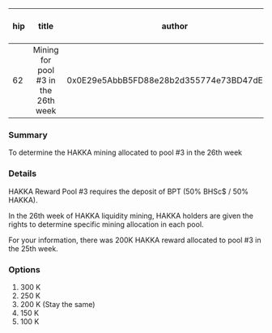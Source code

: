 | hip | title | author | created | duration | Snapshot Block Number |
|----------|:----------:|:----------:|:----------:|:----------:|:----------:|
| 62 | Mining for pool #3 in the 26th week | 0x0E29e5AbbB5FD88e28b2d355774e73BD47dE3bcd | 2021-02-23 13:00 | 1 | 11913368 |


### Summary
To determine the HAKKA mining allocated to pool #3 in the 26th week

### Details

HAKKA Reward Pool #3 requires the deposit of BPT (50% BHSc$ / 50% HAKKA).

In the 26th week of HAKKA liquidity mining, HAKKA holders are given the rights to determine specific mining allocation in each pool.

For your information, there was 200K HAKKA reward allocated to pool #3 in the 25th week.

### Options
1. 300 K
2. 250 K
3. 200 K (Stay the same) 
4. 150 K
5. 100 K
